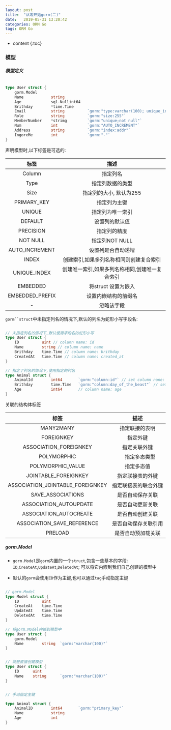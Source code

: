 ```yaml
---
layout: post
title:  "从零开始gorm(二)"
date:   2019-05-31 13:20:42
categories: ORM Go
tags: ORM Go
---
```


* content
{:toc}



### 模型

##### 模型定义

```go

type User struct {
	gorm.Model
	Name            string      
	Age             sql.Nullint64
	Brithday        *time.Time
	Email           string          `gorm:"type:varchar(100); unique_index"`
	Role            string          `gorm:"size:255"`
	MemberNumber    *strimg         `gorm:"unique;not null"`
	Num             int             `gorm:"AUTO_INCREMENT"`
	Address         string          `gorm:"index:addr"`
	IngoreMe        int             `gorm:"-"`
}

```

声明模型时,以下标签是可选的:


| 标签 |  描述 |
| :----: | :----: |
| Column | 指定列名 |
| Type  | 指定列数据的类型 |
| Size | 指定列的大小, 默认为255 |
| PRIMARY_KEY | 指定列为主键 |
| UNIQUE | 指定列为唯一索引 |
| DEFAULT | 设置列的默认值 |
| PRECISION | 指定列的精度 |
| NOT NULL | 指定列NOT NULL |
| AUTO_INCREMENT | 设置列是否自动递增 |
| INDEX | 创建索引,如果多列名称相同则创建复合索引 |
| UNIQUE_INDEX | 创建唯一索引,如果多列名称相同,创建唯一复合索引 |
| EMBEDDED | 将struct 设置为嵌入 |
| EMBEDDED_PREFIX | 设置内嵌结构的前缀名 |
| - | 忽略该字段 |


`gorm``struct`中未指定列名的情况下,默认的列名为蛇形小写字段名:

```go

// 未指定列名的情况下,默认使用字段名的蛇形小写
type User struct {
	ID          uint // column name: id
	Name        string // column name: name
	Brithday    time.Time // column name: brithday
	CreatedAt   time.Time // column name: created_at
} 

// 指定了列名的情况下,使用指定的列名
type Animal struct {
	AnimalId        int64       `gorm:"column:id"` // set column nane: id
	Brithday        time.Time   `gorm:"column:day_of_the_beast"` // set column name: day_of_the_beast
	Age             int64       // column name: age
}

```


关联的结构体标签

| 标签 | 描述 |
| :----: | :----: |
| MANY2MANY | 指定联接的表明 |
| FOREIGNKEY | 指定外键 |
| ASSOCIATION_FOREIGNKEY | 指定关联外键 |
| POLYMORPHIC	|　指定多态类型　|
| POLYMORPHIC_VALUE	| 指定多态值 |
| JOINTABLE_FOREIGNKEY | 指定联接表的外键 |
| ASSOCIATION_JOINTABLE_FOREIGNKEY | 指定联接表的联合外键 |
| SAVE_ASSOCIATIONS | 是否自动保存关联 |
| ASSOCIATION_AUTOUPDATE | 是否自动更新关联 |
| ASSOCIATION_AUTOCREATE | 是否自动创建关联 |
| ASSOCIATION_SAVE_REFERENCE | 是否自动保存关联引用 |
| PRELOAD | 是否自动预加载关联 |


##### gorm.Model

* `gorm.Model`是`gorm`内置的一个`struct`,包含一些基本的字段: `ID`,`CreateAt`,`UpdateAt`,`DeletedAt`;
可以将它内嵌到我们自己创建的模型中

* 默认的`gorm`会使用`ID`作为主键,也可以通过`tag`手动指定主键

```go

// gorm.Model
type Model struct {
	ID          uint
	CreateAt    time.Time
	UpdateAt    time.Time
	DeletedAt   time.Time
}

// 将gorm.Model内嵌到模型中
type User struct {
	gorm.Model
	Name        string  `gorm:"varchar(100)"`
}


// 或是直接创建模型
type User struct {
	ID      uint        
	Name    string      `gorm:"varchar(100)"`
}


// 手动指定主键

type Animal struct {
	AnimalID        int64       `gorm:"primary_key"`
	Name            string
	Age             int
}

```

